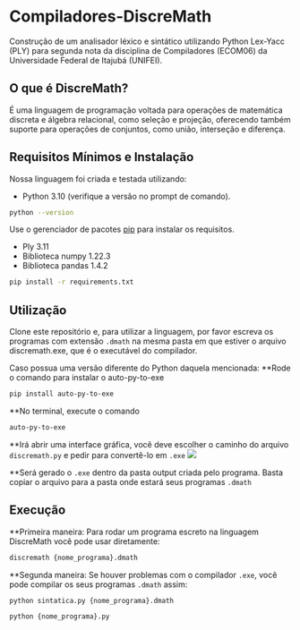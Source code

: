 # Compiladores-DiscreMath

Construção de um analisador léxico e sintático utilizando Python Lex-Yacc (PLY) para segunda nota da disciplina de Compiladores (ECOM06) da Universidade Federal de Itajubá (UNIFEI).

## O que é DiscreMath?

É uma linguagem de programação voltada para operações de matemática discreta e álgebra relacional, como seleção e projeção, oferecendo também suporte para operações de conjuntos, como união, interseção e diferença.

## Requisitos Mínimos e Instalação

Nossa linguagem foi criada e testada utilizando:
 - Python 3.10 (verifique a versão no prompt de comando).
 ```bash
python --version
```

Use o gerenciador de pacotes [pip](https://pip.pypa.io/en/stable/) para instalar os requisitos.
- Ply 3.11
- Biblioteca numpy 1.22.3
- Biblioteca pandas 1.4.2
```bash
pip install -r requirements.txt
```

## Utilização

Clone este repositório e, para utilizar a linguagem, por favor escreva os programas com extensão `.dmath` na mesma pasta em que estiver o arquivo discremath.exe, que é o executável do compilador.

Caso possua uma versão diferente do Python daquela mencionada:
**Rode o comando para instalar o auto-py-to-exe
```bash
pip install auto-py-to-exe
```
**No terminal, execute o comando
```bash
auto-py-to-exe
```
**Irá abrir uma interface gráfica, você deve escolher o caminho do arquivo `discremath.py` e pedir para convertê-lo em `.exe`
<a href=""><img src="https://uploadnow.io/files/7grZzyF"></a>

**Será gerado o `.exe` dentro da pasta output criada pelo programa. Basta copiar o arquivo para a pasta onde estará seus programas `.dmath`

## Execução

**Primeira maneira:
Para rodar um programa escreto na linguagem DiscreMath você pode usar diretamente:
```bash
discremath {nome_programa}.dmath
```

**Segunda maneira:
Se houver problemas com o compilador `.exe`, você pode compilar os seus programas `.dmath` assim:
```bash
python sintatica.py {nome_programa}.dmath
```
```bash
python {nome_programa}.py
```
